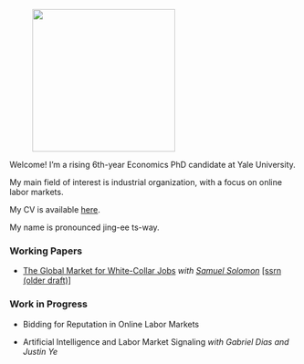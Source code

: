 
<figure>
  <img src="images/portrait.jpg" width="250" >
</figure>


Welcome! I’m a rising 6th-year Economics PhD candidate at Yale University. 

My main field of interest is industrial organization, with a focus on online labor markets. 

My CV is available [here](/Jingyi_Cui_CV_202506.pdf). 

My name is pronounced jing-ee ts-way.

### Working Papers

* [The Global Market for White-Collar Jobs](/CuiSolomonWhiteCollarGlobalization.pdf) *with [Samuel Solomon](https://www.samuelmsolomon.com/)* [[ssrn (older draft)]](https://papers.ssrn.com/sol3/papers.cfm?abstract_id=4942498)


### Work in Progress

* Bidding for Reputation in Online Labor Markets

* Artificial Intelligence and Labor Market Signaling *with Gabriel Dias and Justin Ye*



